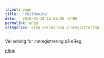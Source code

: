 ```yaml
---
layout: page
title:  "Veildening"
date:   2019-01-30 12:00:00 -0400
permalink: eReg
categories: ereg veiledning innregistrering
---
```


Veiledning for innregistrering på eReg.

[eReg][ereg]

[ereg]: https://oslo-universitetssykehus.no/fag-og-forskning/forskning/servicemiljo-for-kvalitetsregistre-hso/ereg




